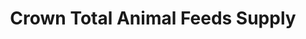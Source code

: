 ---
title: "Crown Total Animal Feeds Supply"
url: /san-pablo/crown-total-animal-feeds-supply/
shop: agrarian
---